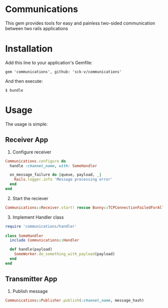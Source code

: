 # Communications

This gem provides tools for easy and painless two-sided communication between two rails applications

# Installation

Add this line to your application's Gemfile:

`gem 'communications', github: 'sck-v/communications'`

And then execute:

`$ bundle`

# Usage

The usage is simple:

## Receiver App

1. Configure receiver

```ruby
Communications.configure do
  handle :channel_name, with: SomeHandler

  on_message_failure do |queue, payload, _|
    Rails.logger.info 'Message processing error'
  end
end
```

2. Start the reciever

```ruby
Communications::Receiver.start! rescue Bunny::TCPConnectionFailedForAllHosts
```

3. Implement Handler class

```ruby
require 'communications/handler'
  
class SomeHandler
  include Communications::Handler

  def handle(payload)
    SomeWorker.do_something_with_payload(payload)
  end
end
```

## Transmitter App

1. Publish message

```ruby
Communications::Publisher.publish(:channel_name, message_hash)
```
